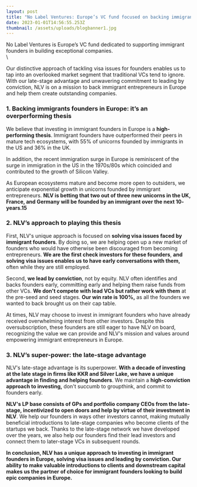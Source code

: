 ```yaml
---
layout: post
title: "No Label Ventures: Europe’s VC fund focused on backing immigrant founders"
date: 2023-01-01T14:56:55.253Z
thumbnail: /assets/uploads/blogbanner1.jpg
---
```

No Label Ventures is Europe’s VC fund dedicated to supporting immigrant founders in building exceptional companies. \
\
<!-- more -->

Our distinctive approach of tackling visa issues for founders enables us to tap into an overlooked market segment that traditional VCs tend to ignore. With our late-stage advantage and unwavering commitment to leading by conviction, NLV is on a mission to back immigrant entrepreneurs in Europe and help them create outstanding companies.

### **1. Backing immigrants founders in Europe: it’s an overperforming thesis**

We believe that investing in immigrant founders in Europe is a **high-performing thesis**. Immigrant founders have outperformed their peers in mature tech ecosystems, with 55% of unicorns founded by immigrants in the US and 36% in the UK. 

In addition, the recent immigration surge in Europe is reminiscent of the surge in immigration in the US in the 1970s/80s which coincided and contributed to the growth of Silicon Valley.

As European ecosystems mature and become more open to outsiders, we anticipate exponential growth in unicorns founded by immigrant entrepreneurs. **NLV is betting that two out of three new unicorns in the UK, France, and Germany will be founded by an immigrant over the next 10- years.15**

### 2. NLV’s approach to playing this thesis

First, NLV's unique approach is focused on **solving visa issues faced by immigrant founders**. By doing so, we are helping open up a new market of founders who would have otherwise been discouraged from becoming entrepreneurs. **We are the first check investors for these founders**, **and solving visa issues enables us to have early conversations with them,** often while they are still employed.

Second, **we lead by conviction**, not by equity. NLV often identifies and backs founders early, committing early and helping them raise funds from other VCs. **We don't compete with lead VCs but rather work with them** at the pre-seed and seed stages. **Our win rate is 100%,** as all the founders we wanted to back brought us on their cap table.

At times, NLV may choose to invest in immigrant founders who have already received overwhelming interest from other investors. Despite this oversubscription, these founders are still eager to have NLV on board, recognizing the value we can provide and NLV's mission and values around empowering immigrant entrepreneurs in Europe.

### 3. NLV’s super-power: the late-stage advantage

NLV's late-stage advantage is its superpower. **With a decade of investing at the late stage in firms like KKR and Silver Lake, we have a unique advantage in finding and helping founders**. We maintain a **high-conviction approach to investing,** don't succumb to groupthink, and commit to founders early.

**NLV's LP base consists of GPs and portfolio company CEOs from the late-stage, incentivized to open doors and help by virtue of their investment in NLV**. We help our founders in ways other investors cannot, making mutually beneficial introductions to late-stage companies who become clients of the startups we back. Thanks to the late-stage network we have developed over the years, we also help our founders find their lead investors and connect them to later-stage VCs in subsequent rounds.

**In conclusion, NLV has a unique approach to investing in immigrant founders in Europe, solving visa issues and leading by conviction. Our ability to make valuable introductions to clients and downstream capital makes us the partner of choice for immigrant founders looking to build epic companies in Europe.**

<!--EndFragment-->

[](https://tally.so/r/wbRMgw "https\://tally.so/r/wbRMgw")